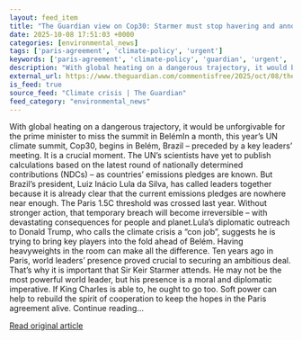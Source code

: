 ```yaml
---
layout: feed_item
title: "The Guardian view on Cop30: Starmer must stop havering and announce that he’s going to Brazil | Editorial"
date: 2025-10-08 17:51:03 +0000
categories: [environmental_news]
tags: ['paris-agreement', 'climate-policy', 'urgent']
keywords: ['paris-agreement', 'climate-policy', 'guardian', 'urgent', 'starmer', 'view']
description: "With global heating on a dangerous trajectory, it would be unforgivable for the prime minister to miss the summit in BelémIn a month, this year’s UN climate ..."
external_url: https://www.theguardian.com/commentisfree/2025/oct/08/the-guardian-view-on-cop30-starmer-must-stop-havering-and-announce-that-hes-going-to-brazil
is_feed: true
source_feed: "Climate crisis | The Guardian"
feed_category: "environmental_news"
---
```


With global heating on a dangerous trajectory, it would be unforgivable for the prime minister to miss the summit in BelémIn a month, this year’s UN climate summit, Cop30, begins in Belém, Brazil – preceded by a key leaders’ meeting. It is a crucial moment. The UN’s scientists have yet to publish calculations based on the latest round of nationally determined contributions (NDCs) – as countries’ emissions pledges are known. But Brazil’s&nbsp;president, Luiz Inácio Lula da Silva, has called leaders together because it is already clear that the current emissions pledges are nowhere near enough. The Paris 1.5C threshold was crossed last year. Without stronger action, that temporary breach will become irreversible – with devastating consequences for people and planet.Lula’s diplomatic outreach to Donald Trump, who calls the climate crisis a “con job”, suggests he is trying to bring key players into the fold ahead of Belém. Having heavyweights in the room can make all the difference. Ten years ago in Paris, world leaders’ presence proved crucial to securing an ambitious deal. That’s why it is important that Sir Keir Starmer attends. He may not be the most powerful world leader, but his presence is a moral and diplomatic imperative. If King&nbsp;Charles is able to, he ought to go too. Soft power can help to rebuild the spirit of cooperation to keep the&nbsp;hopes in the Paris agreement alive. Continue reading...

[Read original article](https://www.theguardian.com/commentisfree/2025/oct/08/the-guardian-view-on-cop30-starmer-must-stop-havering-and-announce-that-hes-going-to-brazil)
